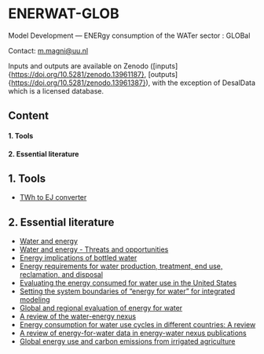 # ENERWAT-GLOB
Model Development — ENERgy consumption of the WATer sector : GLOBal

Contact: m.magni@uu.nl

Inputs and outputs are available on Zenodo ([inputs]{https://doi.org/10.5281/zenodo.13961187}, [outputs]{https://doi.org/10.5281/zenodo.13961387}), with the exception of DesalData which is a licensed database. 

## Content
#### 1. Tools
#### 2. Essential literature

## 1. Tools 
* [TWh to EJ converter](https://www.convert-measurement-units.com/convert+Terawatt+hour+to+Exajoule.php)

## 2. Essential literature
* [Water and energy](https://doi.org/10.1146/annurev.eg.19.110194.001411)
* [Water and energy - Threats and opportunities](https://doi.org/10.2166/9781780406947)
* [Energy implications of bottled water](10.1088/1748-9326/4/1/014009)
* [Energy requirements for water production, treatment, end use, reclamation, and disposal](http://dx.doi.org/10.1016/j.rser.2012.05.022)
* [Evaluating the energy consumed for water use in the United States](https://doi.org/10.1088/1748-9326/7/3/034034)
* [Setting the system boundaries of “energy for water” for integrated modeling](https://doi.org/10.1021/acs.est.6b01066)
* [Global and regional evaluation of energy for water](https://doi.org/10.1021/acs.est.6b01065)
* [A review of the water-energy nexus](http://dx.doi.org/10.1016/j.rser.2016.07.020)
* [Energy consumption for water use cycles in different countries: A review](http://dx.doi.org/10.1016/j.apenergy.2016.06.114)
* [A review of energy-for-water data in energy-water nexus publications](https://doi.org/10.1088/1748-9326/abcc2a)
* [Global energy use and carbon emissions from irrigated agriculture](https://doi.org/10.1038/s41467-024-47383-5)





